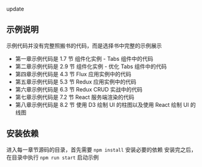update

## 示例说明

示例代码并没有完整照搬书的代码，而是选择书中完整的示例展示

- 第一章示例代码是 1.7 节 组件化实例 - Tabs 组件中的代码
- 第二章示例代码是 2.9 节 组件化实例 - 优化 Tabs 组件中的代码
- 第四章示例代码是 4.3 节 Flux 应用实例中的代码
- 第五章示例代码是 5.3 节 Redux 应用实例中的代码
- 第六章示例代码是 6.3 节 Redux CRUD 实战中的代码
- 第七章示例代码是 7.2 节 React 服务端渲染的代码
- 第八章示例代码是 8.2 节 使用 D3 绘制 UI 的柱图以及使用 React 绘制 UI 的线图

## 安装依赖

进入每一章节源码的目录，首先需要 `npm install` 安装必要的依赖
安装完之后，在目录中执行 `npm run start` 启动示例
